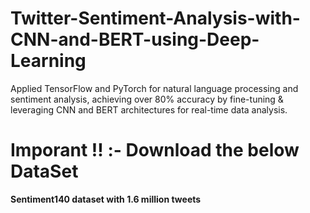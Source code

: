 # Twitter-Sentiment-Analysis-with-CNN-and-BERT-using-Deep-Learning

Applied TensorFlow and PyTorch for natural language processing and sentiment analysis, achieving over 80% accuracy by fine-tuning & leveraging CNN and BERT architectures for real-time data analysis.


# Imporant !! :- Download the below DataSet 


**Sentiment140 dataset with 1.6 million tweets**
